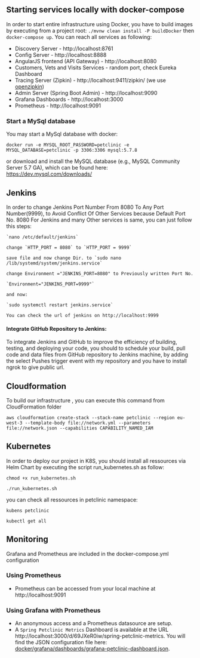 ## Starting services locally with docker-compose
In order to start entire infrastructure using Docker, you have to build images by executing from a project root:
`./mvnw clean install -P buildDocker` then
`docker-compose up`. 
 You can reach all services as following:
* Discovery Server - http://localhost:8761
* Config Server - http://localhost:8888
* AngularJS frontend (API Gateway) - http://localhost:8080
* Customers, Vets and Visits Services - random port, check Eureka Dashboard 
* Tracing Server (Zipkin) - http://localhost:9411/zipkin/ (we use [openzipkin](https://github.com/openzipkin/zipkin/tree/master/zipkin-server))
* Admin Server (Spring Boot Admin) - http://localhost:9090
* Grafana Dashboards - http://localhost:3000
* Prometheus - http://localhost:9091

### Start a MySql database

You may start a MySql database with docker:

```
docker run -e MYSQL_ROOT_PASSWORD=petclinic -e MYSQL_DATABASE=petclinic -p 3306:3306 mysql:5.7.8
```
or download and install the MySQL database (e.g., MySQL Community Server 5.7 GA), which can be found here: https://dev.mysql.com/downloads/
## Jenkins
In order to change Jenkins Port Number From 8080 To Any Port Number(9999), to Avoid Conflict Of Other Services because Default Port No. 8080 For Jenkins and many Other services is same, you can just follow this steps: 
```
`nano /etc/default/jenkins`  

change `HTTP_PORT = 8080` to `HTTP_PORT = 9999`  

save file and now change Dir. to `sudo nano /lib/systemd/system/jenkins.service`  

change Environment ="JENKINS_PORT=8080" to Previously written Port No.  

`Environment="JENKINS_PORT=9999"`  

and now:  

`sudo systemctl restart jenkins.service`  

You can check the url of jenkins on http://localhost:9999  

```
#### Integrate GitHub Repository to Jenkins: 

To integrate Jenkins and GitHub to improve the efficiency of building, testing, and deploying your code, you should to schedule your build, pull code and data files from GitHub repository to Jenkins machine, by adding the select Pushes trigger event with my repository and you have to install ngrok to give public url.

## Cloudformation
To build our infrastructure , you can execute this command from CloudFormation folder  

`aws cloudformation create-stack --stack-name petclinic --region eu-west-3 --template-body file://network.yml --parameters file://network.json --capabilities CAPABILITY_NAMED_IAM`
## Kubernetes
In order to deploy our project in K8S, you should install all ressources via Helm Chart by executing the script run_kubernetes.sh as follow:  

`chmod +x run_kubernetes.sh`  

`./run_kubernetes.sh`  

you can check all ressources in petclinic namespace:  

`kubens petclinic`  

`kubectl get all`  

## Monitoring
Grafana and Prometheus are included in the docker-compose.yml configuration

### Using Prometheus

* Prometheus can be accessed from your local machine at http://localhost:9091

### Using Grafana with Prometheus

* An anonymous access and a Prometheus datasource are setup.
* A `Spring Petclinic Metrics` Dashboard is available at the URL http://localhost:3000/d/69JXeR0iw/spring-petclinic-metrics.
You will find the JSON configuration file here: [docker/grafana/dashboards/grafana-petclinic-dashboard.json]().